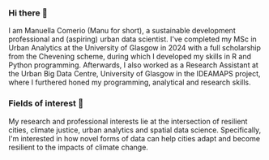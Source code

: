 ### Hi there 👋

I am Manuella Comerio (Manu for short), a sustainable development professional and (aspiring) urban data scientist.
I've completed my MSc in Urban Analytics at the University of Glasgow in 2024 with a full scholarship from the Chevening scheme, during which I developed my skills in R and Python programming. Afterwards, I also worked as a Research Assistant at the Urban Big Data Centre, University of Glasgow in the IDEAMAPS project, where I furthered honed my programming, analytical and research skills.


### Fields of interest 🧐

My research and professional interests lie at the intersection of resilient cities, climate justice, urban analytics and spatial data science. Specifically, I'm interested in how novel forms of data can help cities adapt and become resilient to the impacts of climate change.
<!--
**manuellacomerio/manuellacomerio** is a ✨ _special_ ✨ repository because its `README.md` (this file) appears on your GitHub profile.

Here are some ideas to get you started:

- 🔭 I’m currently working on ...
- 🌱 I’m currently learning ...
- 👯 I’m looking to collaborate on ...
- 🤔 I’m looking for help with ...
- 💬 Ask me about ...
- 📫 How to reach me: ...
- 😄 Pronouns: ...
- ⚡ Fun fact: ...
-->
